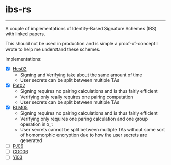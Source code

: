 # ibs-rs
---------------
A couple of implementations of Identity-Based Signature Schemes (IBS) with linked papers.

This should not be used in production and is simple a proof-of-concept I wrote to help me understand these schemes.

Implementations:

- [x] [Hes02](https://link.springer.com/content/pdf/10.1007/3-540-36492-7_20.pdf)
    * Signing and Verifying take about the same amount of time
    * User secrets can be split between multiple TAs
- [x] [Pat02](https://eprint.iacr.org/2002/004.pdf) 
    * Signing requires no pairing calculations and is thus fairly efficient
    * Verifying only really requires one pairing computation
    * User secrets can be split between multiple TAs
- [x] [BLM05](https://link.springer.com/chapter/10.1007/11593447_28) 
    * Signing requires no pairing calculations and is thus fairly efficient
    * Verifying only requires one paring calculation and one group operation in `G_t`
    * User secrets cannot be split between multiple TAs without some sort of homomorphic encryption due to how the user secrets are generated
- [ ] [PJ06](https://eprint.iacr.org/2006/080.pdf)
- [ ] [CDC06](https://dl.acm.org/doi/10.1145/1146847.1146869)
- [ ] [Yi03](https://ieeexplore.ieee.org/document/1178892)
